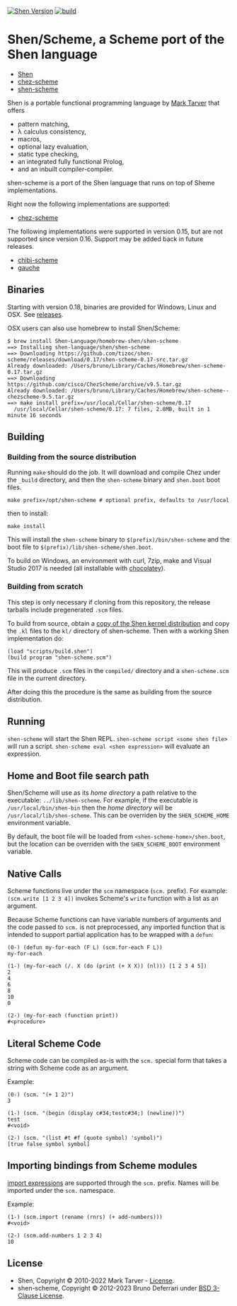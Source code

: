 [![Shen Version](https://img.shields.io/badge/shen-32.3-blue.svg)](https://github.com/Shen-Language)
[![build](https://github.com/tizoc/shen-scheme/workflows/build/badge.svg)](https://github.com/tizoc/shen-scheme/actions?query=workflow%3Abuild)

Shen/Scheme, a Scheme port of the Shen language
====================================================

* [Shen](https://shen-language.github.io/)
* [chez-scheme](https://cisco.github.io/ChezScheme)
* [shen-scheme](https://github.com/tizoc/shen-scheme)

Shen is a portable functional programming language by [Mark Tarver](http://marktarver.com) that offers

- pattern matching,
- λ calculus consistency,
- macros,
- optional lazy evaluation,
- static type checking,
- an integrated fully functional Prolog,
- and an inbuilt compiler-compiler.

shen-scheme is a port of the Shen language that runs on top of Sheme implementations.

Right now the following implementations are supported:

* [chez-scheme](https://cisco.github.io/ChezScheme)

The following implementations were supported in version 0.15, but are not supported since version 0.16. Support may be added back in future releases.

* [chibi-scheme](http://synthcode.com/wiki/chibi-scheme)
* [gauche](http://practical-scheme.net/gauche/)

Binaries
--------

Starting with version 0.18, binaries are provided for Windows, Linux and OSX. See [releases](https://github.com/tizoc/shen-scheme/releases).

OSX users can also use homebrew to install Shen/Scheme:

```
$ brew install Shen-Language/homebrew-shen/shen-scheme
==> Installing shen-language/shen/shen-scheme
==> Downloading https://github.com/tizoc/shen-scheme/releases/download/0.17/shen-scheme-0.17-src.tar.gz
Already downloaded: /Users/bruno/Library/Caches/Homebrew/shen-scheme-0.17.tar.gz
==> Downloading https://github.com/cisco/ChezScheme/archive/v9.5.tar.gz
Already downloaded: /Users/bruno/Library/Caches/Homebrew/shen-scheme--chezscheme-9.5.tar.gz
==> make install prefix=/usr/local/Cellar/shen-scheme/0.17
  /usr/local/Cellar/shen-scheme/0.17: 7 files, 2.8MB, built in 1 minute 16 seconds
```

Building
--------

### Building from the source distribution

Running `make` should do the job. It will download and compile Chez under the `_build` directory, and then the `shen-scheme` binary and `shen.boot` boot files.

    make prefix=/opt/shen-scheme # optional prefix, defaults to /usr/local

then to install:

    make install

This will install the `shen-scheme` binary to `$(prefix)/bin/shen-scheme` and the boot file to `$(prefix)/lib/shen-scheme/shen.boot`.

To build on Windows, an environment with curl, 7zip, make and Visual Studio 2017 is needed (all installable with [chocolatey](https://chocolatey.org/)).

### Building from scratch

This step is only necessary if cloning from this repository, the release tarballs include pregenerated `.scm` files.

To build from source, obtain a [copy of the Shen kernel distribution](https://github.com/Shen-Language/shen-sources/releases) and copy the `.kl` files to the `kl/` directory of shen-scheme. Then with a working Shen implementation do:

    (load "scripts/build.shen")
    (build program "shen-scheme.scm")

This will produce `.scm` files in the `compiled/` directory and a `shen-scheme.scm` file in the current directory.

After doing this the procedure is the same as building from the source distribution.

Running
-------

`shen-scheme` will start the Shen REPL.
`shen-scheme script <some shen file>` will run a script.
`shen-scheme eval <shen expression>` will evaluate an expression.

Home and Boot file search path
------------------------------

Shen/Scheme will use as its *home directory* a path relative to the executable: `../lib/shen-scheme`.
For example, if the executable is `/usr/local/bin/shen-bin` then the *home directory* will be `/usr/local/lib/shen-scheme`.
This can be overriden by the `SHEN_SCHEME_HOME` environment variable.

By default, the boot file will be loaded from `<shen-scheme-home>/shen.boot`, but the location can be overriden with the `SHEN_SCHEME_BOOT` environment variable.

Native Calls
------------

Scheme functions live under the `scm` namespace (`scm.` prefix). For example: `(scm.write [1 2 3 4])` invokes Scheme's `write` function with a list as an argument.

Because Scheme functions can have variable numbers of arguments and the code passed to `scm.` is not preprocessed, any imported function that is intended to support partial application has to be wrapped with a `defun`:

```
(0-) (defun my-for-each (F L) (scm.for-each F L))
my-for-each

(1-) (my-for-each (/. X (do (print (+ X X)) (nl))) [1 2 3 4 5])
2
4
6
8
10
0

(2-) (my-for-each (function print))
#<procedure>
```

Literal Scheme Code
-------------------

Scheme code can be compiled as-is with the `scm.` special form that takes a string with Scheme code as an argument.

Example:

```
(0-) (scm. "(+ 1 2)")
3

(1-) (scm. "(begin (display c#34;testc#34;) (newline))")
test
#<void>

(2-) (scm. "(list #t #f (quote symbol) 'symbol)")
[true false symbol symbol]
```

Importing bindings from Scheme modules
--------------------------------------

[import expressions](https://cisco.github.io/ChezScheme/csug9.5/libraries.html#./libraries:h4) are supported through the `scm.` prefix. Names will be imported under the `scm.` namespace.

Example:

    (1-) (scm.import (rename (rnrs) (+ add-numbers)))
    #<void>

    (2-) (scm.add-numbers 1 2 3 4)
    10

License
-------

- Shen, Copyright © 2010-2022 Mark Tarver - [License](http://www.shenlanguage.org/license.pdf).
- shen-scheme, Copyright © 2012-2023 Bruno Deferrari under [BSD 3-Clause License](http://opensource.org/licenses/BSD-3-Clause).
